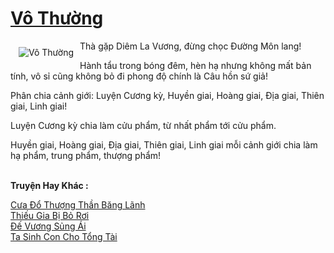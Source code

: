 <a href="https://utruyen.com/vo-thuong/1168/" title="Vô Thường"><h1>Vô Thường</h1></a><div style="display:table"><img align="right" style="float: left; padding: 10px;" src="https://utruyen.com/images/story/200x260/vo-thuong.jpg" alt="Vô Thường">Thà gặp Diêm La Vương, đừng chọc Đường Môn lang!<p></p>Hành tẩu trong bóng đêm, hèn hạ nhưng không mất bản tính, vô sỉ cũng không bỏ đi phong độ chính là Câu hồn sứ giả!<p></p>Phân chia cảnh giới: Luyện Cương kỳ, Huyền giai, Hoàng giai, Địa giai, Thiên giai, Linh giai!<p></p>Luyện Cương kỳ chia làm cửu phẩm, từ nhất phẩm tới cửu phẩm.<p></p>Huyền giai, Hoàng giai, Địa giai, Thiên giai, Linh giai mỗi cảnh giới chia làm hạ phẩm, trung phẩm, thượng phẩm!</div><p><br><b>Truyện Hay Khác :</b></p><a href="https://utruyen.com/cua-do-thuong-than-bang-lanh/14993/" alt="Cưa Đổ Thượng Thần Băng Lãnh">Cưa Đổ Thượng Thần Băng Lãnh</a><br/><a href="https://github.com/quanluxury/truyenhot/tree/master/truyenhay/2125/" alt="Thiếu Gia Bị Bỏ Rơi">Thiếu Gia Bị Bỏ Rơi</a><br/><a href="https://github.com/quanluxury/truyenhot/tree/master/truyenhay/19180/" alt="Đế Vương Sủng Ái">Đế Vương Sủng Ái</a><br/><a href="https://truyenngontinhay.wordpress.com/2019/10/03/ta-sinh-con-cho-tong-tai/" alt="Ta Sinh Con Cho Tổng Tài">Ta Sinh Con Cho Tổng Tài</a><br/>